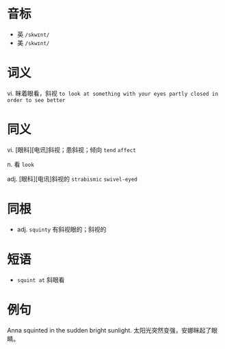 # 音标

- 英 `/skwɪnt/`
- 美 `/skwɪnt/`

# 词义

vi. 眯着眼看，斜视
`to look at something with your eyes partly closed in order to see better`

# 同义

vi. [眼科][电讯]斜视；患斜视；倾向
`tend` `affect`

n. 看
`look`

adj. [眼科][电讯]斜视的
`strabismic` `swivel-eyed`

# 同根

- adj. `squinty` 有斜视眼的；斜视的

# 短语

- `squint at` 斜眼看

# 例句

Anna squinted in the sudden bright sunlight.
太阳光突然变强，安娜眯起了眼睛。


